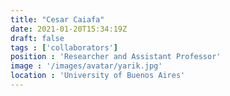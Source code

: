```yaml
---
title: "Cesar Caiafa"
date: 2021-01-20T15:34:19Z
draft: false
tags : ['collaborators']
position : 'Researcher and Assistant Professor'
image : '/images/avatar/yarik.jpg'
location : 'University of Buenos Aires'
---
```


